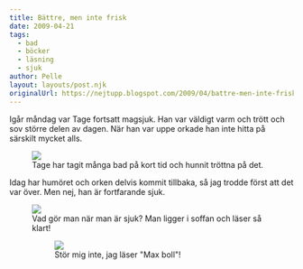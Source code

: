 ```yaml
---
title: Bättre, men inte frisk
date: 2009-04-21
tags: 
  - bad
  - böcker
  - läsning
  - sjuk	
author: Pelle
layout: layouts/post.njk
originalUrl: https://nejtupp.blogspot.com/2009/04/battre-men-inte-frisk.html
---
```


Igår måndag var Tage fortsatt magsjuk. Han var väldigt varm och trött och sov större delen av dagen. När han var uppe orkade han inte hitta på särskilt mycket alls.

<figure>
	<img src="../../../../img/_MG_2279_1024pix.jpg">
	<figcaption>Tage har tagit många bad på kort tid och hunnit tröttna på det.</figcaption>
</figure>Idag har humöret och orken delvis kommit tillbaka, så jag trodde först att det var över. Men nej, han är fortfarande sjuk.

<figure>
	<img src="../../../../img/_MG_2293_1024pix.jpg">
	<figcaption>Vad gör man när man är sjuk? Man ligger i soffan och läser så klart!</figcaption>

<figure>
	<img src="../../../../img/_MG_2310_1024pix.jpg">
	<figcaption>Stör mig inte, jag läser "Max boll"!</figcaption>
